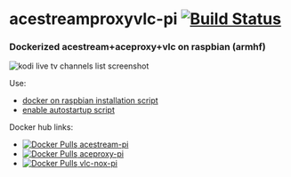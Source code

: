 # acestreamproxyvlc-pi [![Build Status](https://travis-ci.org/sgoryachkin/acestreamproxyvlc-pi.svg?branch=master)](https://travis-ci.org/sgoryachkin/acestreamproxyvlc-pi)
### Dockerized acestream+aceproxy+vlc on raspbian (armhf)

![kodi live tv channels list screenshot](https://habrastorage.org/files/585/8cb/2c1/5858cb2c1082454e88a849117e26d113.png)

Use:
* [docker on raspbian installation script](https://gist.github.com/aaaler/b4e84cce89e7e0e121f3f2cb3cc5efbd)
* [enable autostartup script](https://gist.github.com/aaaler/69c5a8a66503392bd145059858996f4e)

Docker hub links:
  * [![Docker Pulls](https://img.shields.io/docker/pulls/aaaler/acestream-pi.svg) acestream-pi](https://hub.docker.com/r/aaaler/acestream-pi/)
  * [![Docker Pulls](https://img.shields.io/docker/pulls/aaaler/aceproxy-pi.svg) aceproxy-pi](https://hub.docker.com/r/aaaler/aceproxy-pi/)
  * [![Docker Pulls](https://img.shields.io/docker/pulls/aaaler/vlc-nox-pi.svg) vlc-nox-pi](https://hub.docker.com/r/aaaler/vlc-nox-pi/)
